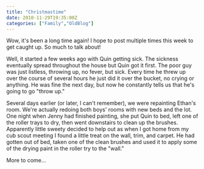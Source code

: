 ```yaml
---
title: "Christmastime"
date: 2010-11-29T19:35:00Z
categories: ["Family","OldBlog"]
---
```


Wow, it's been a long time again!  I hope to post multiple times this week to get caught up. So much to talk about!

Well, it started a few weeks ago with Quin getting sick. The sickness eventually spread throughout the house but Quin got it first. The poor guy was just listless, throwing up, no fever, but sick. Every time he threw up over the course of several hours he just did it over the bucket, no crying or anything.  He was fine the next day, but now he constantly tells us that he's going to go "throw up."

Several days earlier (or later, I can't remember), we were repainting Ethan's room. We're actually redoing both boys' rooms with new beds and the lot. One night when Jenny had finished painting, she put Quin to bed, left one of the roller trays to dry, then went downstairs to clean up the brushes. Apparently little sweety decided to help out as when I got home from my cub scout meeting I found a little treat on the wall, trim, and carpet. He had gotten out of bed, taken one of the clean brushes and used it to apply some of the drying paint in the roller try to the "wall."

More to come...
